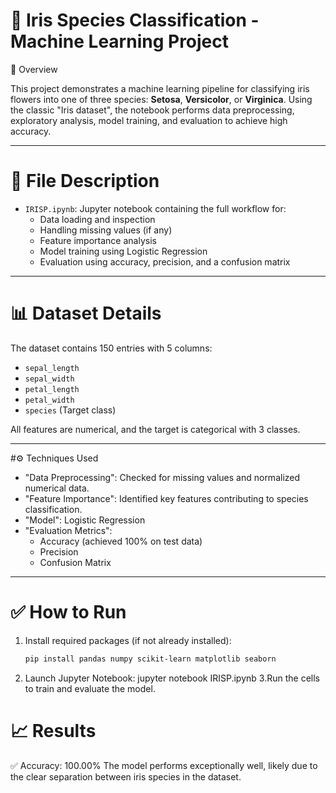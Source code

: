 # 🌸 Iris Species Classification - Machine Learning Project

 📘 Overview

This project demonstrates a machine learning pipeline for classifying iris flowers into one of three species: **Setosa**, **Versicolor**, or **Virginica**. Using the classic "Iris dataset", the notebook performs data preprocessing, exploratory analysis, model training, and evaluation to achieve high accuracy.

---

# 📂 File Description

- `IRISP.ipynb`: Jupyter notebook containing the full workflow for:
  - Data loading and inspection
  - Handling missing values (if any)
  - Feature importance analysis
  - Model training using Logistic Regression
  - Evaluation using accuracy, precision, and a confusion matrix

---

# 📊 Dataset Details

The dataset contains 150 entries with 5 columns:
- `sepal_length`
- `sepal_width`
- `petal_length`
- `petal_width`
- `species` (Target class)

All features are numerical, and the target is categorical with 3 classes.

---

#⚙️ Techniques Used

- "Data Preprocessing": Checked for missing values and normalized numerical data.
- "Feature Importance": Identified key features contributing to species classification.
- "Model": Logistic Regression
- "Evaluation Metrics":
  - Accuracy (achieved 100% on test data)
  - Precision
  - Confusion Matrix

---

# ✅ How to Run

1. Install required packages (if not already installed):
   ```bash
   pip install pandas numpy scikit-learn matplotlib seaborn
2. Launch Jupyter Notebook:
jupyter notebook IRISP.ipynb
3.Run the cells to train and evaluate the model.
# 📈 Results

✅ Accuracy: 100.00%
The model performs exceptionally well, likely due to the clear separation between iris species in the dataset.
